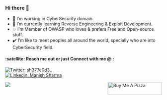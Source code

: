 ### Hi there 👋
- 🔭 I’m working in CyberSecurity domain.
- 🌱 I’m currently learning Reverse Engineering & Exploit Development.
- ✨ I’m Member of OWASP who loves & prefers Free and Open-source stuff.
- ✔️ I’m like to meet peoples all around the world, specially who are into CyberSecurity field.


<h4 align="left">:satellite: Reach me out or just Connect with me @ :</h4>

[![Twitter: sh377c0d3_](https://img.shields.io/badge/Twitter-1DA1F2?style=for-the-badge&logo=twitter&logoColor=white)](https://twitter.com/sh377c0d3) <br/>
[![Linkedin: Manish Sharma](https://img.shields.io/badge/LinkedIn-0077B5?style=for-the-badge&logo=linkedin&logoColor=white)](https://www.linkedin.com/in/sh377c0d3)<br/>

<a href="https://www.buymeacoffee.com/sh377c0d3" target="_blank"><img src="https://cdn.buymeacoffee.com/buttons/default-orange.png" alt="Buy Me A Pizza" align="right" height="41" width="174"></a>


<img align="left" src="https://github-readme-stats.vercel.app/api?username=sh377c0d3&count_private=true&show_icons=true">
